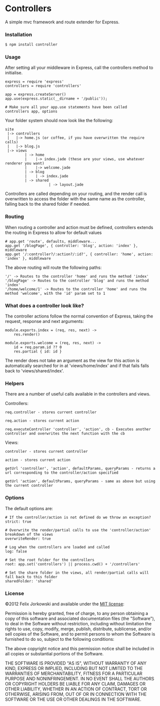 # Controllers

A simple mvc framework and route extender for Express.

### Installation

```bash
$ npm install controller
```

### Usage

After setting all your middleware in Express, call the controllers method to initialise.

```
express = require 'express'
controllers = require 'controllers'

app = express.createServer()
app.use(express.static(__dirname + '/public'));

# Make sure all your app.use statements have been called
controllers app, options
```

Your folder system should now look like the following:

```
site
 |-> controllers
 |   |-> home.js (or coffee, if you have overwritten the require calls)
 |   |-> blog.js
 |-> views
		 | -> home
		 |    |-> index.jade (these are your views, use whatever renderer you want)
		 |    |-> welcome.jade
		 | -> blog
		 |    | -> index.jade
		 | -> shared
		 			| -> layout.jade
```

Controllers are called depending on your routing, and the render call is overwritten to access the folder with the same name as the controller, falling back to the shared folder if needed.

### Routing

When routing a controller and action must be defined, controllers extends the routing in Express to allow for default values

```
# app.get 'route', defaults, middleware...
app.get '/blogPage', { controller: 'blog', action: 'index' }, middleware
app.get '/:controller?/:action?/:id?', { controller: 'home', action: 'index' }, middleware
```

The above routing will route the following paths:

```
'/' -> Routes to the controller 'home' and runs the method 'index'
'/blogPage' -> Routes to the controller 'blog' and runs the method 'index'
'/home/welcome/1' -> Routes to the controller 'home' and runs the method 'welcome', with the 'id' param set to 1
```
### What does a controller look like?

The controller actions follow the normal convention of Express, taking the request, response and next arguments:

```
module.exports.index = (req, res, next) ->
	res.render()
			
module.exports.welcome = (req, res, next) ->
	id = req.param.id ?? 0
	res.partial { id: id }
```

The render does not take an argument as the view for this action is automatically searched for in at 'views/home/index' and if that fails falls back to 'views/shared/index'.

### Helpers

There are a number of useful calls available in the controllers and views.

Controllers:
```
req.controller - stores current controller

req.action - stores current action

req.executeController 'controller', 'action', cb - Executes another controller and overwrites the next function with the cb
```

Views:
```
controller - stores current controller

action - stores current action

getUrl 'controller', 'action', defaultParams, queryParams - returns a url corresponding to the controller/action specified

getUrl 'action', defaultParams, queryParams - same as above but using the current controller
```

### Options

The default options are:

```
# If the controller/action is not defined do we throw an exception?
strict: true  

# Overwrite the render/partial calls to use the 'controller/action' breakdown of the views
overwriteRender: true

# Log when the controllers are loaded and called
log: false

# Set the root folder for the controllers
root: app.set('controllers') || process.cwd() + '/controllers'

# Set the share folder in the views, all render/partial calls will fall back to this folder
sharedFolder: 'shared'
```

### License

©2012 Felix Jorkowski and available under the [MIT license](http://www.opensource.org/licenses/mit-license.php):

Permission is hereby granted, free of charge, to any person obtaining a copy of this software and associated documentation files (the "Software"), to deal in the Software without restriction, including without limitation the rights to use, copy, modify, merge, publish, distribute, sublicense, and/or sell copies of the Software, and to permit persons to whom the Software is furnished to do so, subject to the following conditions:

The above copyright notice and this permission notice shall be included in all copies or substantial portions of the Software.

THE SOFTWARE IS PROVIDED "AS IS", WITHOUT WARRANTY OF ANY KIND, EXPRESS OR IMPLIED, INCLUDING BUT NOT LIMITED TO THE WARRANTIES OF MERCHANTABILITY, FITNESS FOR A PARTICULAR PURPOSE AND NONINFRINGEMENT. IN NO EVENT SHALL THE AUTHORS OR COPYRIGHT HOLDERS BE LIABLE FOR ANY CLAIM, DAMAGES OR OTHER LIABILITY, WHETHER IN AN ACTION OF CONTRACT, TORT OR OTHERWISE, ARISING FROM, OUT OF OR IN CONNECTION WITH THE SOFTWARE OR THE USE OR OTHER DEALINGS IN THE SOFTWARE.